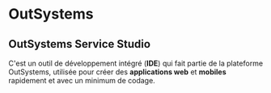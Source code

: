# OutSystems


## OutSystems Service Studio 

C'est un outil de développement intégré (__IDE__) qui fait partie de la plateforme OutSystems, utilisée pour créer des __applications web__ et __mobiles__ rapidement et avec un minimum de codage.
